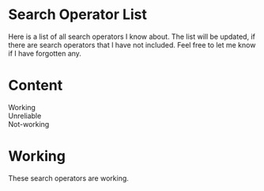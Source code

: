 # Search Operator List
Here is a list of all search operators I know about. The list will be updated, if there are search operators that I have not included. Feel free to let me know if I have forgotten any.

# Content
Working  
Unreliable  
Not-working  




# Working
These search operators are working.

